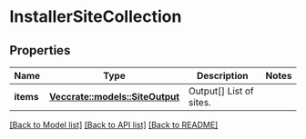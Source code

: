 # InstallerSiteCollection

## Properties

Name | Type | Description | Notes
------------ | ------------- | ------------- | -------------
**items** | [**Vec<crate::models::SiteOutput>**](SiteOutput.md) | Output[] List of sites. | 

[[Back to Model list]](../README.md#documentation-for-models) [[Back to API list]](../README.md#documentation-for-api-endpoints) [[Back to README]](../README.md)


